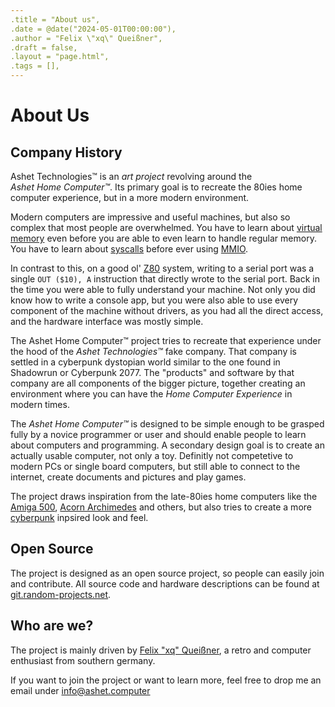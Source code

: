 ```yaml
---
.title = "About us",
.date = @date("2024-05-01T00:00:00"),
.author = "Felix \"xq\" Queißner",
.draft = false,
.layout = "page.html",
.tags = [],
--- 
```

<h1>About Us</h1>

<h2>Company History</h2>

<p>
  Ashet&nbsp;Technologies™ is an <em>art project</em> revolving around the <em>Ashet&nbsp;Home&nbsp;Computer™</em>. Its
  primary goal is
  to recreate the 80ies home computer experience, but in a more modern environment.
</p>

<p>
  Modern computers are impressive and useful machines, but also so complex that most people are overwhelmed. You have to
  learn about <a href="https://en.wikipedia.org/wiki/Virtual_memory">virtual memory</a> even before you are able to even
  learn to handle regular memory. You have to learn about <a
    href="https://en.wikipedia.org/wiki/System_call">syscalls</a> before ever using <a
    href="https://en.wikipedia.org/wiki/Memory-mapped_I/O">MMIO</a>.
</p>

<p>In contrast to this, on a good ol' <a href="https://en.wikipedia.org/wiki/Zilog_Z80">Z80</a> system, writing to a
  serial port was a single <code>OUT ($10), A</code> instruction that directly wrote to the serial port. Back in the
  time you were able to fully understand your machine. Not only you did know how to write a console app, but you were
  also able to use every component of the machine without drivers, as you had all the direct access, and the hardware
  interface was mostly simple.
</p>

<p>The Ashet&nbsp;Home&nbsp;Computer™ project tries to recreate that experience under the hood of the
  <em>Ashet&nbsp;Technologies™</em>
  fake company. That company is settled in a cyberpunk dystopian world similar to the one found in Shadowrun or
  Cyberpunk&nbsp;2077. The "products" and software by that company are all components of the bigger picture, together
  creating an environment where you can have the <em>Home Computer Experience</em> in modern times.
</p>

<p>The <em>Ashet&nbsp;Home&nbsp;Computer™</em> is designed to be simple enough to be grasped fully by a novice
  programmer or user and should enable people to learn about computers and programming. A secondary design goal is to
  create an actually usable computer, not only a toy. Definitly not competetive to modern PCs or single board computers,
  but still able to connect to the internet, create documents and pictures and play games.</p>

<p>The project draws inspiration from the late-80ies home computers like the <a
    href="https://en.wikipedia.org/wiki/Amiga_500">Amiga 500</a>, <a
    href="https://en.wikipedia.org/wiki/Acorn_Archimedes">Acorn Archimedes</a> and others, but also tries to create a
  more <a href="https://aesthetics.fandom.com/wiki/Cyberpunk">cyberpunk</a> inpsired look and feel.</a>

<h2>Open Source</h2>

<p>The project is designed as an open source project, so people can easily join and contribute. All source code and
  hardware descriptions can be found at <a
    href="https://git.random-projects.net/Ashet-Technologies">git.random-projects.net</a>.</p>

<h2>Who are we?</h2>

<p>The project is mainly driven by <a href="https://random-projects.net/">Felix "xq" Queißner</a>, a retro and computer
  enthusiast from southern germany.
</p>
<p>If you want to join the project or want to learn more, feel free to drop me an email under <a
    href="mailto:info@ashet.computer">info@ashet.computer</a></p>
